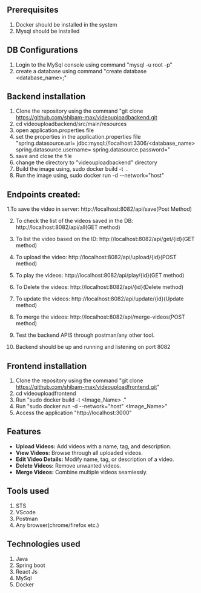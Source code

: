 ## Prerequisites
1. Docker should be installed in the system
2. Mysql should be installed

## DB Configurations
1. Login to the MySql console using command "mysql -u root -p"
2. create a database using command "create database <database_name>;"


## Backend installation
1. Clone the repository using the command "git clone https://github.com/shibam-max/videouploadbackend.git
2. cd videouploadbackend/src/main/resources
3. open application.properties file
4. set the properties in the application.properties file
"spring.datasource.url= jdbc:mysql://localhost:3306/<database_name>
spring.datasource.username=<username>
spring.datasource.password=<password>"
5. save and close the file
6. change the directory to "videouploadbackend" directory
7. Build the image using,
sudo docker build -t <Image Name> .
8. Run the image using,
sudo docker run -d --network="host" <Image Name>

## Endpoints created:

1.To save the video in server:
http://localhost:8082/api/save(Post Method)

2. To check the list of the videos saved in the DB:
http://localhost:8082/api/all(GET method)

4. To list the video based on the ID:
http://localhost:8082/api/get/{id}(GET method)

6. To upload the video:
http://localhost:8082/api/upload/{id}(POST method)

8. To play the videos:
http://localhost:8082/api/play/{id}(GET method)

10. To Delete the videos:
http://localhost:8082/api/{id}(Delete method)

12. To update the videos:
http://localhost:8082/api/update/{id}(Update method)

14. To merge the videos:
http://localhost:8082/api/merge-videos(POST method)

16. Test the backend APIS through postman/any other tool.
17. Backend should be up and running and listening on port 8082

## Frontend installation
1. Clone the repository using the command "git clone https://github.com/shibam-max/videouploadfrontend.git"
2. cd videouploadfrontend
3. Run "sudo docker build -t <Image_Name> ."
4. Run "sudo docker run -d --network="host" <Image_Name>"
5. Access the application "http://localhost:3000"

## Features
 
- **Upload Videos:** Add videos with a name, tag, and description.
- **View Videos:** Browse through all uploaded videos.
- **Edit Video Details:** Modify name, tag, or description of a video.
- **Delete Videos:** Remove unwanted videos.
- **Merge Videos:** Combine multiple videos seamlessly.


## Tools used
1. STS
2. VScode
3. Postman
4. Any browser(chrome/firefox etc.)

## Technologies used
1. Java
2. Spring boot
3. React Js
4. MySql
5. Docker
